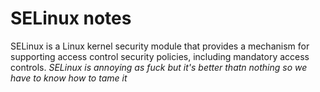 # SELinux notes

SELinux is a Linux kernel security module that provides a mechanism for supporting access control security policies, including mandatory access controls.
*SELinux is annoying as fuck but it's better thatn nothing so we have to know how to tame it*
